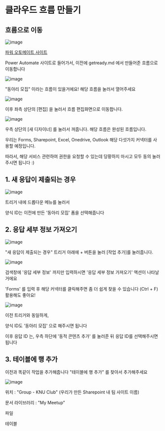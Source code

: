 # 클라우드 흐름 만들기

## 흐름으로 이동


![image](https://github.com/SangYoupLee/PowerPlatform/assets/125184499/1741eb58-505f-440e-9da0-d5452ceb2dfe)


[파워 오토메이트 사이트](https://make.powerautomate.com/)

Power Automate 사이트로 들어가서, 이전에 getready.md 에서 만들어준 흐름으로 이동합니다


![image](https://github.com/SangYoupLee/PowerPlatform/assets/125184499/efaa02b4-13d9-4fba-bef3-0c633e2119a6)


"동아리 모집" 이라는 흐름이 있을거에요! 해당 흐름을 눌러서 열어주세요


![image](https://github.com/SangYoupLee/PowerPlatform/assets/125184499/01d11ce6-73fd-426d-bdb3-0cf54402dde3)


이후 좌측 상단의 [편집] 을 눌러서 흐름 편집화면으로 이동합니다.


![image](https://github.com/SangYoupLee/PowerPlatform/assets/125184499/7361db2b-949d-4068-a7a4-22b9238d8c3b)


우측 상단의 [새 디자이너] 를 눌러서 꺼줍니다. 해당 흐름은 완성된 흐름입니다.

우리는 Forms, Sharepoint, Excel, Onedrive, Outlook 해당 다섯가지 커넥터를 사용할 예정입니다.

따라서, 해당 서비스 관련하여 권한을 요청할 수 있는데 당황하지 마시고 모두 동의 눌러주시면 됩니다 :)


## 1. 새 응답이 제출되는 경우


![image](https://github.com/SangYoupLee/PowerPlatform/assets/125184499/10609b01-eaf3-4dae-a710-b746d73e67bd)


트리거 내에 드롭다운 메뉴를 눌러서

양식 ID는 이전에 만든 '동아리 모집' 폼을 선택해줍니다


## 2. 응답 세부 정보 가져오기


![image](https://github.com/SangYoupLee/PowerPlatform/assets/125184499/44b22aa8-ace8-45b2-9e99-d7984de4c85c)



"새 응답이 제출되는 경우" 트리거 아래에 + 버튼을 눌러 [작업 추가]를 눌러줍니다.


![image](https://github.com/SangYoupLee/PowerPlatform/assets/125184499/b17d21ec-cb60-4885-9116-7e1997afcdae)


검색창에 '응답 세부 정보' 까지만 입력하시면 '응답 세부 정보 가져오기' 액션이 나타날 거에요

'Forms' 를 입력 후 해당 커넥터를 클릭해주면 좀 더 쉽게 찾을 수 있습니다 (Ctrl + F) 활용해도 좋아요!


![image](https://github.com/SangYoupLee/PowerPlatform/assets/125184499/8a9f3621-b027-494d-9370-f0ef573bb8c7)


이전 트리거와 동일하게, 

양식 ID도 '동아리 모집' 으로 해주시면 됩니다

이후 응답 ID 는, 우측 하단에 '동적 콘텐츠 추가' 를 눌러준 뒤 응답 ID를 선택해주시면 됩니다


## 3. 테이블에 행 추가


이전과 똑같이 작업을 추가해줍니다 "테이블에 행 추가" 를 찾아서 추가해주세요


![image](https://github.com/SangYoupLee/PowerPlatform/assets/125184499/4266ddef-6c77-4e4e-a9aa-00160e65b754)


위치 : "Group - KNU Club" (우리가 만든 Sharepoint 내 팀 사이트 이름)

문서 라이브러리 : "My Meetup"

파일

테이블

